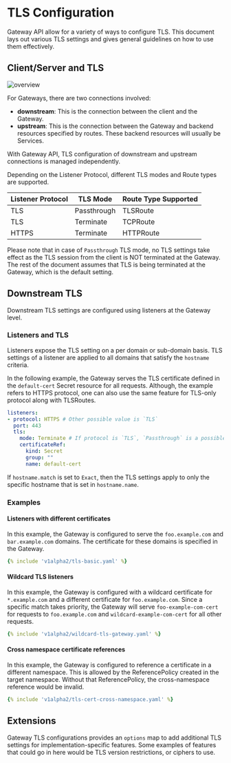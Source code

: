 # TLS Configuration

Gateway API allow for a variety of ways to configure TLS. This document lays
out various TLS settings and gives general guidelines on how to use them
effectively.

## Client/Server and TLS

![overview](/images/tls-overview.svg)

For Gateways, there are two connections involved:

- **downstream**: This is the connection between the client and the Gateway.
- **upstream**: This is the connection between the Gateway and backend resources
   specified by routes. These backend resources will usually be Services.

With Gateway API, TLS configuration of downstream and
upstream connections is managed independently.

Depending on the Listener Protocol, different TLS modes and Route types are supported.

Listener Protocol | TLS Mode | Route Type Supported
--- | --- | ---
TLS | Passthrough | TLSRoute
TLS | Terminate | TCPRoute
HTTPS | Terminate | HTTPRoute

Please note that in case of `Passthrough` TLS mode, no TLS settings take
effect as the TLS session from the client is NOT terminated at the Gateway.
The rest of the document assumes that TLS is being terminated at the Gateway,
which is the default setting.

## Downstream TLS

Downstream TLS settings are configured using listeners at the Gateway level.

### Listeners and TLS

Listeners expose the TLS setting on a per domain or sub-domain basis.
TLS settings of a listener are applied to all domains that satisfy the
`hostname` criteria.

In the following example, the Gateway serves the TLS certificate
defined in the `default-cert` Secret resource for all requests.
Although, the example refers to HTTPS protocol, one can also use the same
feature for TLS-only protocol along with TLSRoutes.

```yaml
listeners:
- protocol: HTTPS # Other possible value is `TLS`
  port: 443
  tls:
    mode: Terminate # If protocol is `TLS`, `Passthrough` is a possible mode
    certificateRef:
      kind: Secret
      group: ""
      name: default-cert
```

If `hostname.match` is set to `Exact`, then the TLS settings apply to only the
specific hostname that is set in `hostname.name`.

### Examples

#### Listeners with different certificates

In this example, the Gateway is configured to serve the `foo.example.com` and
`bar.example.com` domains. The certificate for these domains is specified
in the Gateway.

```yaml
{% include 'v1alpha2/tls-basic.yaml' %}
```

#### Wildcard TLS listeners

In this example, the Gateway is configured with a wildcard certificate for
`*.example.com` and a different certificate for `foo.example.com`.
Since a specific match takes priority, the Gateway will serve
`foo-example-com-cert` for requests to `foo.example.com` and
`wildcard-example-com-cert` for all other requests.

```yaml
{% include 'v1alpha2/wildcard-tls-gateway.yaml' %}
```

#### Cross namespace certificate references

In this example, the Gateway is configured to reference a certificate in a
different namespace. This is allowed by the ReferencePolicy created in the
target namespace. Without that ReferencePolicy, the cross-namespace reference
would be invalid.

```yaml
{% include 'v1alpha2/tls-cert-cross-namespace.yaml' %}
```

## Extensions

Gateway TLS configurations provides an `options` map to add additional TLS
settings for implementation-specific features. Some examples of features that
could go in here would be TLS version restrictions, or ciphers to use.
